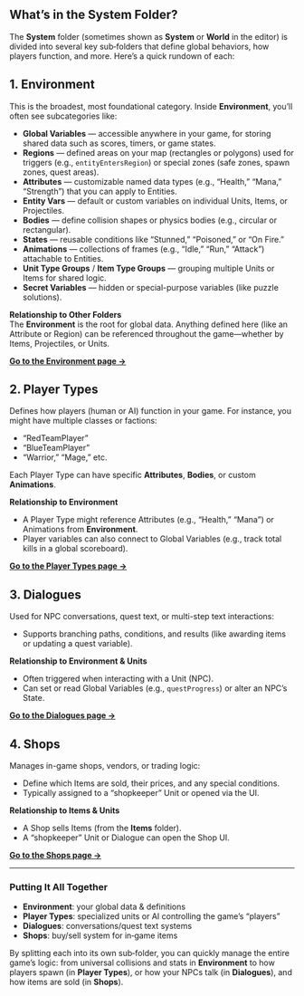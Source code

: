 ## What’s in the System Folder?

The **System** folder (sometimes shown as **System** or **World** in the editor) is divided into several key sub‐folders that define global behaviors, how players function, and more. Here’s a quick rundown of each:

## 1. Environment

This is the broadest, most foundational category. Inside **Environment**, you’ll often see subcategories like:

- **Global Variables** — accessible anywhere in your game, for storing shared data such as scores, timers, or game states.
- **Regions** — defined areas on your map (rectangles or polygons) used for triggers (e.g., `entityEntersRegion`) or special zones (safe zones, spawn zones, quest areas).
- **Attributes** — customizable named data types (e.g., “Health,” “Mana,” “Strength”) that you can apply to Entities.
- **Entity Vars** — default or custom variables on individual Units, Items, or Projectiles.
- **Bodies** — define collision shapes or physics bodies (e.g., circular or rectangular).
- **States** — reusable conditions like “Stunned,” “Poisoned,” or “On Fire.”
- **Animations** — collections of frames (e.g., “Idle,” “Run,” “Attack”) attachable to Entities.
- **Unit Type Groups** / **Item Type Groups** — grouping multiple Units or Items for shared logic.
- **Secret Variables** — hidden or special-purpose variables (like puzzle solutions).

**Relationship to Other Folders**  
The **Environment** is the root for global data. Anything defined here (like an Attribute or Region) can be referenced throughout the game—whether by Items, Projectiles, or Units.



[**Go to the Environment page →**](game-editor/entities-editor/system/Environment.md)

## 2. Player Types

Defines how players (human or AI) function in your game. For instance, you might have multiple classes or factions:

- “RedTeamPlayer”
- “BlueTeamPlayer”
- “Warrior,” “Mage,” etc.

Each Player Type can have specific **Attributes**, **Bodies**, or custom **Animations**.

**Relationship to Environment**  
- A Player Type might reference Attributes (e.g., “Health,” “Mana”) or Animations from **Environment**.  
- Player variables can also connect to Global Variables (e.g., track total kills in a global scoreboard).

[**Go to the Player Types page →**](game-editor/entities-editor/system/PlayerType.md)

## 3. Dialogues

Used for NPC conversations, quest text, or multi-step text interactions:

- Supports branching paths, conditions, and results (like awarding items or updating a quest variable).

**Relationship to Environment & Units**  
- Often triggered when interacting with a Unit (NPC).  
- Can set or read Global Variables (e.g., `questProgress`) or alter an NPC’s State.

[**Go to the Dialogues page →**](game-editor/entities-editor/system/dialogue.md)

## 4. Shops

Manages in-game shops, vendors, or trading logic:

- Define which Items are sold, their prices, and any special conditions.
- Typically assigned to a “shopkeeper” Unit or opened via the UI.

**Relationship to Items & Units**  
- A Shop sells Items (from the **Items** folder).  
- A “shopkeeper” Unit or Dialogue can open the Shop UI.

[**Go to the Shops page →**](getting-started/projectiles/shop.md)

---

### Putting It All Together
- **Environment**: your global data & definitions  
- **Player Types**: specialized units or AI controlling the game’s “players”  
- **Dialogues**: conversations/quest text systems  
- **Shops**: buy/sell system for in‐game items  

By splitting each into its own sub‐folder, you can quickly manage the entire game’s logic: from universal collisions and stats in **Environment** to how players spawn (in **Player Types**), or how your NPCs talk (in **Dialogues**), and how items are sold (in **Shops**).
